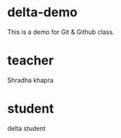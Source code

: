 # delta-demo
This is a demo for Git &amp; Github class.

# teacher
Shradha khapra

# student
delta student